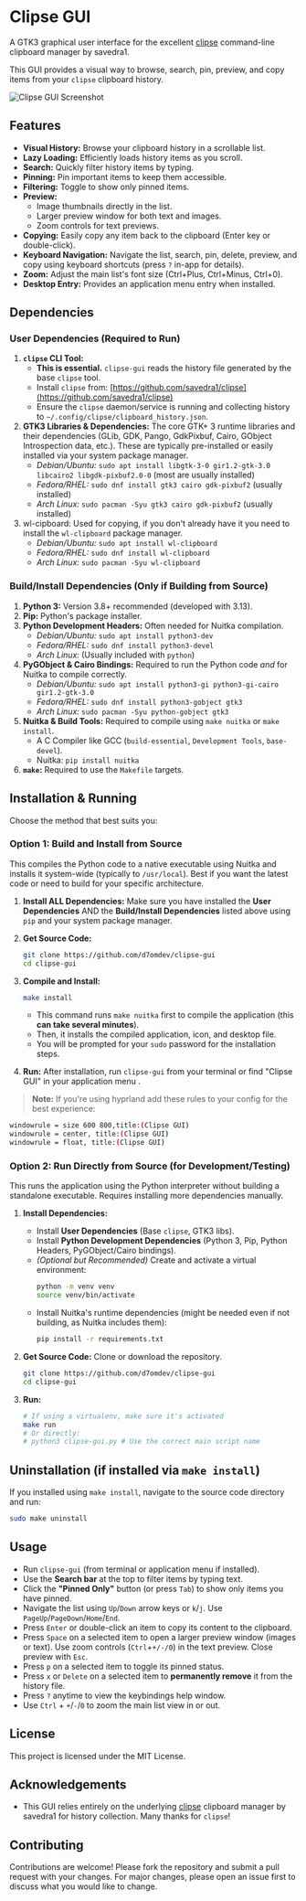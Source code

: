 # Clipse GUI

A GTK3 graphical user interface for the excellent [clipse](https://github.com/savedra1/clipse) command-line clipboard manager by savedra1.

This GUI provides a visual way to browse, search, pin, preview, and copy items from your `clipse` clipboard history.

![Clipse GUI Screenshot](docs/screenshot.png)

## Features

- **Visual History:** Browse your clipboard history in a scrollable list.
- **Lazy Loading:** Efficiently loads history items as you scroll.
- **Search:** Quickly filter history items by typing.
- **Pinning:** Pin important items to keep them accessible.
- **Filtering:** Toggle to show only pinned items.
- **Preview:**
  - Image thumbnails directly in the list.
  - Larger preview window for both text and images.
  - Zoom controls for text previews.
- **Copying:** Easily copy any item back to the clipboard (Enter key or double-click).
- **Keyboard Navigation:** Navigate the list, search, pin, delete, preview, and copy using keyboard shortcuts (press `?` in-app for details).
- **Zoom:** Adjust the main list's font size (Ctrl+Plus, Ctrl+Minus, Ctrl+0).
- **Desktop Entry:** Provides an application menu entry when installed.

## Dependencies

### User Dependencies (Required to Run)

1.  **`clipse` CLI Tool:**
    - **This is essential.** `clipse-gui` reads the history file generated by the base `clipse` tool.
    - Install `clipse` from: [https://github.com/savedra1/clipse](https://github.com/savedra1/clipse)
    - Ensure the `clipse` daemon/service is running and collecting history to `~/.config/clipse/clipboard_history.json`.
2.  **GTK3 Libraries & Dependencies:** The core GTK+ 3 runtime libraries and their dependencies (GLib, GDK, Pango, GdkPixbuf, Cairo, GObject Introspection data, etc.). These are typically pre-installed or easily installed via your system package manager.
    - _Debian/Ubuntu:_ `sudo apt install libgtk-3-0 gir1.2-gtk-3.0 libcairo2 libgdk-pixbuf2.0-0` (most are usually installed)
    - _Fedora/RHEL:_ `sudo dnf install gtk3 cairo gdk-pixbuf2` (usually installed)
    - _Arch Linux:_ `sudo pacman -Syu gtk3 cairo gdk-pixbuf2` (usually installed)
3.  wl-cipboard: Used for copying, if you don't already have it you need to install the `wl-clipboard` package manager.
    - _Debian/Ubuntu:_ `sudo apt install wl-clipboard`
    - _Fedora/RHEL:_ `sudo dnf install wl-clipboard`
    - _Arch Linux:_ `sudo pacman -Syu wl-clipboard`

### Build/Install Dependencies (Only if Building from Source)

1.  **Python 3:** Version 3.8+ recommended (developed with 3.13).
2.  **Pip:** Python's package installer.
3.  **Python Development Headers:** Often needed for Nuitka compilation.
    - _Debian/Ubuntu:_ `sudo apt install python3-dev`
    - _Fedora/RHEL:_ `sudo dnf install python3-devel`
    - _Arch Linux:_ (Usually included with `python`)
4.  **PyGObject & Cairo Bindings:** Required to run the Python code _and_ for Nuitka to compile correctly.
    - _Debian/Ubuntu:_ `sudo apt install python3-gi python3-gi-cairo gir1.2-gtk-3.0`
    - _Fedora/RHEL:_ `sudo dnf install python3-gobject gtk3`
    - _Arch Linux:_ `sudo pacman -Syu python-gobject gtk3`
5.  **Nuitka & Build Tools:** Required to compile using `make nuitka` or `make install`.
    - A C Compiler like GCC (`build-essential`, `Development Tools`, `base-devel`).
    - Nuitka: `pip install nuitka`
6.  **`make`:** Required to use the `Makefile` targets.

## Installation & Running

Choose the method that best suits you:

### Option 1: Build and Install from Source

This compiles the Python code to a native executable using Nuitka and installs it system-wide (typically to `/usr/local`). Best if you want the latest code or need to build for your specific architecture.

1.  **Install ALL Dependencies:** Make sure you have installed the **User Dependencies** AND the **Build/Install Dependencies** listed above using `pip` and your system package manager.
2.  **Get Source Code:**
    ```bash
    git clone https://github.com/d7omdev/clipse-gui
    cd clipse-gui
    ```
3.  **Compile and Install:**

    ```bash
    make install
    ```

    - This command runs `make nuitka` first to compile the application (this **can take several minutes**).
    - Then, it installs the compiled application, icon, and desktop file.
    - You will be prompted for your `sudo` password for the installation steps.

4.  **Run:** After installation, run `clipse-gui` from your terminal or find "Clipse GUI" in your application menu .

> **Note:** If you're using hyprland add these rules to your config for the best experience:

```bash
windowrule = size 600 800,title:(Clipse GUI)
windowrule = center, title:(Clipse GUI)
windowrule = float, title:(Clipse GUI)
```

### Option 2: Run Directly from Source (for Development/Testing)

This runs the application using the Python interpreter without building a standalone executable. Requires installing more dependencies manually.

1.  **Install Dependencies:**

    - Install **User Dependencies** (Base `clipse`, GTK3 libs).
    - Install **Python Development Dependencies** (Python 3, Pip, Python Headers, PyGObject/Cairo bindings).
    - _(Optional but Recommended)_ Create and activate a virtual environment:
      ```bash
      python -m venv venv
      source venv/bin/activate
      ```
    - Install Nuitka's runtime dependencies (might be needed even if not building, as Nuitka includes them):
      ```bash
      pip install -r requirements.txt
      ```

2.  **Get Source Code:** Clone or download the repository.
    ```bash
    git clone https://github.com/d7omdev/clipse-gui
    cd clipse-gui
    ```
3.  **Run:**
    ```bash
    # If using a virtualenv, make sure it's activated
    make run
    # Or directly:
    # python3 clipse-gui.py # Use the correct main script name
    ```

## Uninstallation (if installed via `make install`)

If you installed using `make install`, navigate to the source code directory and run:

```bash
sudo make uninstall
```

## Usage

- Run `clipse-gui` (from terminal or application menu if installed).
- Use the **Search bar** at the top to filter items by typing text.
- Click the **"Pinned Only"** button (or press `Tab`) to show only items you have pinned.
- Navigate the list using `Up`/`Down` arrow keys or `k`/`j`. Use `PageUp`/`PageDown`/`Home`/`End`.
- Press `Enter` or double-click an item to copy its content to the clipboard.
- Press `Space` on a selected item to open a larger preview window (images or text). Use zoom controls (`Ctrl`+`+/-/0`) in the text preview. Close preview with `Esc`.
- Press `p` on a selected item to toggle its pinned status.
- Press `x` or `Delete` on a selected item to **permanently remove** it from the history file.
- Press `?` anytime to view the keybindings help window.
- Use `Ctrl` + `+`/`-`/`0` to zoom the main list view in or out.

## License

This project is licensed under the MIT License.

## Acknowledgements

- This GUI relies entirely on the underlying [clipse](https://github.com/savedra1/clipse) clipboard manager by savedra1 for history collection. Many thanks for `clipse`!

## Contributing

Contributions are welcome! Please fork the repository and submit a pull request with your changes. For major changes, please open an issue first to discuss what you would like to change.
